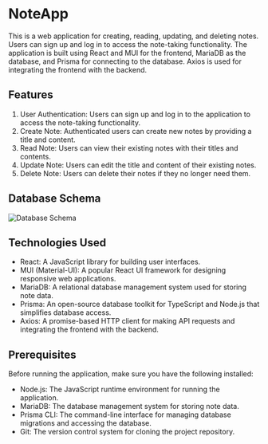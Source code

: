 # NoteApp

This is a web application for creating, reading, updating, and deleting notes. Users can sign up and log in to access the note-taking functionality. The application is built using React and MUI for the frontend, MariaDB as the database, and Prisma for connecting to the database. Axios is used for integrating the frontend with the backend.

## Features

1. User Authentication: Users can sign up and log in to the application to access the note-taking functionality.
2. Create Note: Authenticated users can create new notes by providing a title and content.
3. Read Note: Users can view their existing notes with their titles and contents.
4. Update Note: Users can edit the title and content of their existing notes.
5. Delete Note: Users can delete their notes if they no longer need them.

## Database Schema
![Database Schema](https://i.imgur.com/6i3969O.png)


## Technologies Used

- React: A JavaScript library for building user interfaces.
- MUI (Material-UI): A popular React UI framework for designing responsive web applications.
- MariaDB: A relational database management system used for storing note data.
- Prisma: An open-source database toolkit for TypeScript and Node.js that simplifies database access.
- Axios: A promise-based HTTP client for making API requests and integrating the frontend with the backend.

## Prerequisites

Before running the application, make sure you have the following installed:

- Node.js: The JavaScript runtime environment for running the application.
- MariaDB: The database management system for storing note data.
- Prisma CLI: The command-line interface for managing database migrations and accessing the database.
- Git: The version control system for cloning the project repository.
